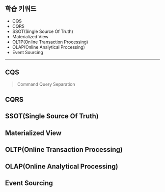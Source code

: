 ## 학습 키워드

- CQS
- CQRS
- SSOT(Single Source Of Truth)
- Materialized View
- OLTP(Online Transaction Processing)
- OLAP(Online Analytical Processing)
- Event Sourcing

<hr>

## CQS
> Command Query Separation
## CQRS
## SSOT(Single Source Of Truth)
## Materialized View
## OLTP(Online Transaction Processing)
## OLAP(Online Analytical Processing)
## Event Sourcing

